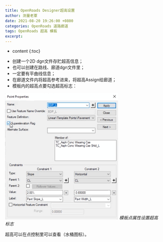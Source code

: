 ```yaml
---
title: OpenRoads Designer超高设置
author: 测量老覃
date: 2021-08-20 19:26:00 +0800
categories: OpenRoads 道路廊道
tags: OpenRoads 超高 模板
excerpt: 
---
```

* content
{:toc}

- 创建一个2D dgn文件存贮超高信息；
- 也可以创建在路线、廊道dgn文件里；
- 一定要有平曲线信息；
- 在廊道文件内将超高参考进来，将超高Assign给廊道；
- 模板内的超高点要勾选超高标志：

![](/img/2022/2022-09-20-19-25-48.png)
_模板点属性设置超高标志_

超高可以在点控制里可以查看（水桶图标）。